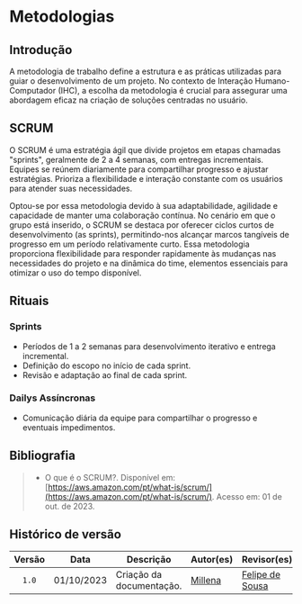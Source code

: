# Metodologias

## Introdução

A metodologia de trabalho define a estrutura e as práticas utilizadas para guiar o desenvolvimento de um projeto. No contexto de Interação Humano-Computador (IHC), a escolha da metodologia é crucial para assegurar uma abordagem eficaz na criação de soluções centradas no usuário.

## SCRUM

O SCRUM é uma estratégia ágil que divide projetos em etapas chamadas "sprints", geralmente de 2 a 4 semanas, com entregas incrementais. Equipes se reúnem diariamente para compartilhar progresso e ajustar estratégias. Prioriza a flexibilidade e interação constante com os usuários para atender suas necessidades.

Optou-se por essa metodologia devido à sua adaptabilidade, agilidade e capacidade de manter uma colaboração contínua. No cenário em que o grupo está inserido, o SCRUM se destaca por oferecer ciclos curtos de desenvolvimento (as sprints), permitindo-nos alcançar marcos tangíveis de progresso em um período relativamente curto. Essa metodologia proporciona flexibilidade para responder rapidamente às mudanças nas necessidades do projeto e na dinâmica do time, elementos essenciais para otimizar o uso do tempo disponível.

## Rituais

### Sprints
- Períodos de 1 a 2 semanas para desenvolvimento iterativo e entrega incremental.
- Definição do escopo no início de cada sprint.
- Revisão e adaptação ao final de cada sprint.

### Dailys Assíncronas
- Comunicação diária da equipe para compartilhar o progresso e eventuais impedimentos.

## Bibliografia

> - O que é o SCRUM?. Disponível em: [https://aws.amazon.com/pt/what-is/scrum/](https://aws.amazon.com/pt/what-is/scrum/). Acesso em: 01 de out. de 2023.


## Histórico de versão

| Versão | Data       | Descrição                       | Autor(es)                                        | Revisor(es)                                      |
| :------: | :----------: | ------------------------        | ------------------------------------------------ | ------------------------------------------------ |
| `1.0`  | 01/10/2023 | Criação da documentação.        | [Millena](https://github.com/millenaqueiroz)     | [Felipe de Sousa](https://github.com/fsousac)                                           |
